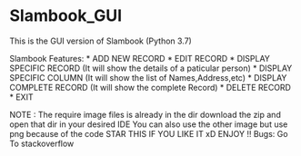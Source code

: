 # Slambook_GUI
This is the GUI version of Slambook (Python 3.7)

Slambook Features:
    * ADD NEW RECORD
    * EDIT RECORD
    * DISPLAY SPECIFIC RECORD (It will show the details of a paticular person)
    * DISPLAY SPECIFIC COLUMN (It will show the list of Names,Address,etc)
    * DISPLAY COMPLETE RECORD (It will show the complete Record)
    * DELETE RECORD
    * EXIT
    
NOTE : The require image files is already in the dir download the zip and open that dir in your desired IDE 
You can also use the other image but use png because of the code 
STAR THIS IF YOU LIKE IT xD
ENJOY !!
Bugs: Go To stackoverflow
